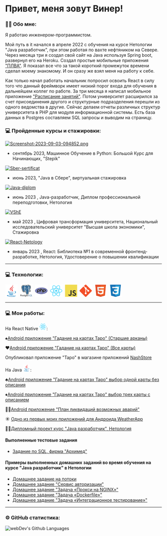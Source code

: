 # Привет, меня зовут Винер!



### :man_technologist: Обо мне:

Я работаю инженером-программистом.

Мой путь в it начался в апреле 2022 с обучения на курсе Нетологии "Java разработчик", при этом работая по вахте нефтяником на Севере. Через месяца три я создал свой сайт на Java используя Spring boot, развернул его на Heroku. Создал простые мобильные приложения ["ПЛВА"](https://github.com/Taratheliberator/PLVA_App.git). Я показал все что за такой короткий промежуток времени сделал моему знакомому. И он сразу же взял меня на работу к себе. 

Как только начал работать начальник попросил освоить React в силу того что данный фреймворк имеет низкий порог входа для обучения в дальнейшем коллег по работе. За три месяца я написал мобильное приложение 
["Расписание занятий"](https://github.com/Taratheliberator/array-rasp-navigation.git). Потом университет расширился за счет присоединения другого и структурные подразделения перешли из одного ведомства в другие. Сейчас делаем отчеты различных структур университета в PHP для модуля информационной системы. Есть база данных в Postgres составляем SQL запросы и выводим на страницу.

 ### 💻 Пройденные курсы и стажировки:

   [![Screenshot-2023-09-03-094852.png](https://i.postimg.cc/hjLkfZNX/Screenshot-2023-09-03-094852.png)](https://postimg.cc/tZgSckqb)

   - сентябрь 2023, Машинное Обучение в Python: Большой Курс для Начинающих, "Stepik"
  
   [![Sber-sertificat](https://i.postimg.cc/njGFVYvq/Sber-sertificat.png)](https://postimg.cc/njGFVYvq)


  - июнь 2023, "Java в Сбере", виртуальная стажировка

   <a href='https://postimg.cc/JGXWRVKH' target='_blank'><img src='https://i.postimg.cc/JGXWRVKH/Java-diplom.png' border='0' alt='Java-diplom'/></a>

  - июнь 2023 , Java-разработчик, Диплом профессиональной переподготовки, Нетология
   
   <a href='https://postimg.cc/DJrt1XK2' target='_blank'><img src='https://i.postimg.cc/DJrt1XK2/VShE.png' border='0' alt='VShE'/></a>
   
  - май 2023 , Цифровая трансформация университета, Национальный исследовательский университет "Высшая школа экономики", Стажировка

   <a href='https://postimg.cc/SX1yJL9n' target='_blank'><img src='https://i.postimg.cc/SX1yJL9n/React-Netology.png' border='0' alt='React-Netology'/></a>
  -  январь 2023 , React: Библиотека №1 в современной фронтенд-разработке, Нетология, Удостоверение о повышении квалификации

---

### 💻 Технологии:

<div>
  <img src="https://github.com/devicons/devicon/blob/master/icons/java/java-original.svg " title="java" alt="java" width="40" height="40"/>&nbsp
  <img src="https://github.com/devicons/devicon/blob/master/icons/postgresql/postgresql-original-wordmark.svg" title="postgresql" alt="postgresql" width="40" height="40"/>&nbsp
  <img src="https://github.com/devicons/devicon/blob/master/icons/php/php-original.svg" title="php" alt="php" width="40" height="40"/>&nbsp
  <img src="https://github.com/devicons/devicon/blob/master/icons/react/react-original.svg" title="reactjs" alt="reactjs" width="40" height="40"/>&nbsp
  <img src="https://github.com/devicons/devicon/blob/master/icons/javascript/javascript-original.svg" title="javascript" alt="javascript" width="40" height="40"/>&nbsp
  <img src="https://github.com/devicons/devicon/blob/master/icons/git/git-original.svg" title="git" alt="git" width="40" height="40"/>&nbsp
  <img src="https://github.com/devicons/devicon/blob/master/icons/html5/html5-original.svg" title="html5" alt="html5" width="40" height="40"/>&nbsp
  <img src="https://github.com/devicons/devicon/blob/master/icons/css3/css3-original.svg" title="css" alt="css" width="40" height="40"/>&nbsp

</div>

---

### 💻 Мои работы:


На React Native <img src="https://github.com/devicons/devicon/blob/master/icons/react/react-original.svg" title="reactjs" alt="reactjs" width="23" height="23"/>:

:spades:[Android приложение "Гадание на картах Таро" (Старшие арканы) ](https://github.com/Taratheliberator/tarotapp.git)

:hearts:[Android приложение "Гадание на картах Таро" (Все карты) ](https://github.com/Taratheliberator/taroapp.git) 

Опубликовал приложение "Таро" в магазине приложений [NashStore](https://store.nashstore.ru/store/64c20ea60a39b2f2f88449d5)

На Java  <img src="https://github.com/devicons/devicon/blob/master/icons/java/java-original.svg " title="java" alt="java" width="23" height="23"/>:

:clubs:[Android приложение "Гадание на картах Таро" выбор одной карты без описания](https://github.com/Taratheliberator/tarotonjava.git) 

:diamonds:[Android приложение "Гадание на картах Таро" выбор трех карты с описанием](https://github.com/Taratheliberator/tarotonjava3cards) 

:factory_worker:[Android приложение "План ликвидаций возможных аварий"](https://github.com/Taratheliberator/PLVA_App.git) 

:sunny: [Одно из первых моих приложений для Андроида WeatherApp](https://github.com/Taratheliberator/WeatherApp)

:man_student:[Дипломный проект курс "Java разработчик", Нетология ](https://github.com/Taratheliberator/DiplomGV77-master.git) 

#### Выполненные тестовые задания

- [Задание по SQL, фирма "Архимед"](https://github.com/Taratheliberator/testovoe_zadanie_SQL_firma_Arhimed)

#### Примеры выполненных домашних заданий во время обучения на курсе "Java разработчик" в Нетологии


- [Домашнее задание на потоки](https://github.com/Taratheliberator/multithreadingInterval.git)
- [Домашнее задание "Сервис авторизации"](https://github.com/Taratheliberator/Rest.git)
- [Домашнее задание "Задача «Прокси на NGINX»"](https://github.com/Taratheliberator/Rest-nginx.git)
- [Домашнее задание "Задача «Dockerfile»"](https://github.com/Taratheliberator/Rest-docker.git)
- [Домашнее задание "Задача «Интеграционное тестирование»"](https://github.com/Taratheliberator/Conditional-test.git)

<!-- ### 💻 Пройденные курсы:

| Курсы                                                           | Дата              |
| ----------------------------------------------------------------| :---------------: |
| netology.ru/Старт в программировании                            | 02/2022 - 03/2022 |
| stepik.org/Основы программирования на C. Задачи.                | 02/2022 - 03/2022 |
| netology.ru/Основы верстки сайта                                | 02/2022 - 03/2022 |
| netology.ru/Первые шаги в JavaScript: создаём сайт и приложение | 02/2022 - 03/2022 |
| stepik.org/Веб-разработка для начинающих: HTML и CSS            | 02/2022 - 03/2022 |
| stepik.org/JavaScript для начинающих                            | 01/2023 - 01/2023 |
| stepik.org/Web-технологии: начальный уровень                    | 01/2023 - 01/2023 |
| practicum.yandex/Факультет Веб разработки                       | 05/2022 - xx/2023 |

--- -->


---

### ⚙️ GitHub статистика:


<div class="github-stats">
  <img alt="webDev's Github Languages" src="https://github-readme-stats-sigma-five.vercel.app/api/top-langs/?username=Taratheliberator&layout=compact&theme=vision-friendly-dark" />
</div>


